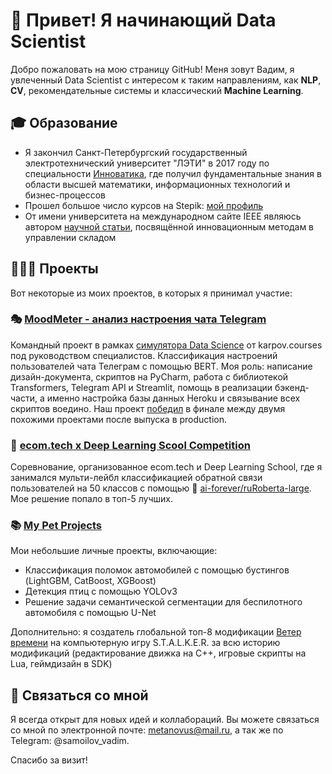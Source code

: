 # 👋 Привет! Я начинающий Data Scientist

Добро пожаловать на мою страницу GitHub! Меня зовут Вадим, я увлеченный Data Scientist с интересом к таким направлениям, как **NLP**, **CV**, рекомендательные системы и классический **Machine Learning**.

## 🎓 Образование

* Я закончил Санкт-Петербургский государственный электротехнический университет "ЛЭТИ" в 2017 году по специальности [Инноватика](https://abit.etu.ru/ru/postupayushhim/bakalavriat-i-specialitet/napravleniya-podgotovki/innovatika), где получил фундаментальные знания в области высшей математики, информационных технологий и бизнес-процессов
* Прошел большое число курсов на Stepik: [мой профиль](https://stepik.org/users/595624529/profile)
* От имени университета на международном сайте IEEE являюсь автором [научной статьи](https://ieeexplore.ieee.org/document/7910814), посвящённой инновационным методам в управлении складом

## 👩🏻‍💻 Проекты

Вот некоторые из моих проектов, в которых я принимал участие:

### 🎭 [MoodMeter - анализ настроения чата Telegram](https://github.com/metanovus/MoodMeter)
Командный проект в рамках [симулятора Data Science](https://karpov.courses/simulator-ds) от karpov.courses под руководством специалистов. Классификация настроений пользователей чата Телеграм с помощью BERT. Моя роль: написание дизайн-документа, скриптов на PyCharm, работа с библиотекой Transformers, Telegram API и Streamlit, помощь в реализации бэкенд-части, а именно настройка базы данных Heroku и связывание всех скриптов воедино. Наш проект [победил](https://t.me/bogdanisssimo/1069) в финале между двумя похожими проектами после выпуска в production.

### 💫 [ecom.tech x Deep Learning Scool Competition](https://github.com/metanovus/ecom-tech-nlp-comp)
Соревнование, организованное ecom.tech и Deep Learning School, где я занимался мульти-лейбл классификацией обратной связи пользователей на 50 классов с помощью 🤗 [ai-forever/ruRoberta-large](https://huggingface.co/ai-forever/ruRoberta-large). Мое решение попало в топ-5 лучших.

### 📚 [My Pet Projects](https://github.com/metanovus/my-projects)
Мои небольшие личные проекты, включающие:
- Классификация поломок автомобилей с помощью бустингов (LightGBM, CatBoost, XGBoost)
- Детекция птиц с помощью YOLOv3
- Решение задачи семантической сегментации для беспилотного автомобиля с помощью U-Net

Дополнительно: я создатель глобальной топ-8 модификации [Ветер времени](https://ap-pro.ru/stuff/zov_pripjati/veter-vremeni-r201/) на компьютерную игру S.T.A.L.K.E.R. за всю историю модификаций (редактирование движка на C++, игровые скрипты на Lua, геймдизайн в SDK)

## 💬 Связаться со мной

Я всегда открыт для новых идей и коллабораций. Вы можете связаться со мной по электронной почте: metanovus@mail.ru, а так же по Telegram: @samoilov_vadim.

Спасибо за визит!
